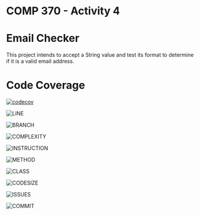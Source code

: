 # COMP 370 - Activity 4
# Email Checker

This project intends to accept a String value and test its format to determine if it is a valid email address.

# Code Coverage

[![codecov](https://codecov.io/gh/emda19/comp370-activity4/branch/master/graph/badge.svg?token=RJ4X63BOOX)](https://codecov.io/gh/emda19/comp370-activity4)

![LINE](https://img.shields.io/badge/line--coverage-62%25-yellow.svg)

![BRANCH](https://img.shields.io/badge/branch--coverage-80%25-brightgreen.svg)

![COMPLEXITY](https://img.shields.io/badge/complexity-5.33-brightgreen.svg)

![INSTRUCTION](https://img.shields.io/badge/instruction--coverage-82%25-brightgreen.svg)

![METHOD](https://img.shields.io/badge/method--coverage-50%25-orange.svg)

![CLASS](https://img.shields.io/badge/class--coverage-66%25-yellow.svg)

![CODESIZE](https://img.shields.io/github/languages/code-size/emda19/comp370-activity4)

![ISSUES](https://img.shields.io/github/issues/emda19/comp370-activity4)

![COMMIT](https://img.shields.io/github/commit-activity/m/emda19/comp370-activity4)